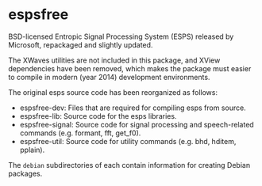 espsfree
========

BSD-licensed Entropic Signal Processing System (ESPS) released by Microsoft, repackaged and slightly updated.

The XWaves utilities are not included in this package, and XView dependencies have been removed, which makes
the package must easier to compile in modern (year 2014) development environments.

The original esps source code has been reorganized as follows:

- espsfree-dev: Files that are required for compiling esps from source.
- espsfree-lib: Source code for the esps libraries.
- espsfree-signal: Source code for signal processing and speech-related commands (e.g. formant, fft, get_f0).
- espsfree-util: Source code for utility commands (e.g. bhd, hditem, pplain).

The `debian` subdirectories of each contain information for creating Debian
packages.
